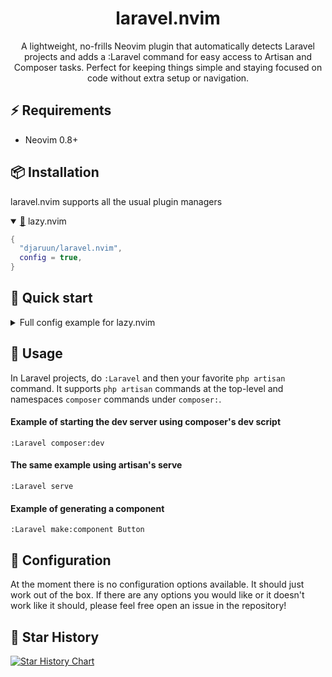 <div align="center">

# laravel.nvim

A lightweight, no-frills Neovim plugin that automatically detects Laravel projects and adds a :Laravel command for easy access to Artisan and Composer tasks. Perfect for keeping things simple and staying focused on code without extra setup or navigation.

</div>

## ⚡ Requirements

- Neovim 0.8+

## 📦 Installation

laravel.nvim supports all the usual plugin managers

<details open>
  <summary><a href="https://github.com/folke/lazy.nvim">🔗</a> lazy.nvim</summary>

```lua
{
  "djaruun/laravel.nvim",
  config = true,
}
```
</details>

## 🔌 Quick start

<details>
<summary>Full config example for lazy.nvim</summary>

```lua
{
  "djaruun/laravel.nvim",
  config = true,
}
```
</details>

## 🚀 Usage

In Laravel projects, do `:Laravel` and then your favorite `php artisan` command. It supports `php artisan` commands at the top-level and namespaces `composer` commands under `composer:`.

#### Example of starting the dev server using composer's dev script

`:Laravel composer:dev`

#### The same example using artisan's serve

`:Laravel serve`

#### Example of generating a component

`:Laravel make:component Button`

## 🔧 Configuration

At the moment there is no configuration options available. It should just work out of the box.
If there are any options you would like or it doesn't work like it should, please feel free open an issue in the repository!

## 💫 Star History

[![Star History Chart](https://api.star-history.com/svg?repos=djaruun/laravel.nvim&type=Date&theme=dark)](https://star-history.com/#djaruun/laravel.nvim&Date)
